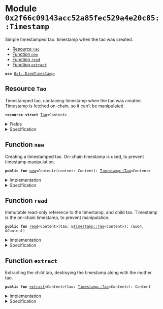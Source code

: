 
<a name="0x2f66c09143acc52a85fec529a4e20c85_Timestamp"></a>

# Module `0x2f66c09143acc52a85fec529a4e20c85::Timestamp`

Simple timestamped tao: timestamp when the tao was created.


-  [Resource `Tao`](#0x2f66c09143acc52a85fec529a4e20c85_Timestamp_Tao)
-  [Function `new`](#0x2f66c09143acc52a85fec529a4e20c85_Timestamp_new)
-  [Function `read`](#0x2f66c09143acc52a85fec529a4e20c85_Timestamp_read)
-  [Function `extract`](#0x2f66c09143acc52a85fec529a4e20c85_Timestamp_extract)


<pre><code><b>use</b> <a href="DiemTimestamp.md#0x1_DiemTimestamp">0x1::DiemTimestamp</a>;
</code></pre>



<a name="0x2f66c09143acc52a85fec529a4e20c85_Timestamp_Tao"></a>

## Resource `Tao`

Timestamped tao, containing timestamp when the tao was created.
Timestamp is fetched on-chain, so it can't be manipulated.


<pre><code><b>resource</b> <b>struct</b> <a href="Timestamp.md#0x2f66c09143acc52a85fec529a4e20c85_Timestamp_Tao">Tao</a>&lt;Content&gt;
</code></pre>



<details>
<summary>Fields</summary>


<dl>
<dt>
<code>timestamp: u64</code>
</dt>
<dd>

</dd>
<dt>
<code>content: Content</code>
</dt>
<dd>

</dd>
</dl>


</details>

<details>
<summary>Specification</summary>



<pre><code><b>invariant</b> timestamp &gt; 0;
</code></pre>



</details>

<a name="0x2f66c09143acc52a85fec529a4e20c85_Timestamp_new"></a>

## Function `new`

Creating a timestamped tao. On-chain timestamp is used, to prevent
timestamp manipulation.


<pre><code><b>public</b> <b>fun</b> <a href="Timestamp.md#0x2f66c09143acc52a85fec529a4e20c85_Timestamp_new">new</a>&lt;Content&gt;(content: Content): <a href="Timestamp.md#0x2f66c09143acc52a85fec529a4e20c85_Timestamp_Tao">Timestamp::Tao</a>&lt;Content&gt;
</code></pre>



<details>
<summary>Implementation</summary>


<pre><code><b>public</b> <b>fun</b> <a href="Timestamp.md#0x2f66c09143acc52a85fec529a4e20c85_Timestamp_new">new</a>&lt;Content&gt;(content: Content): <a href="Timestamp.md#0x2f66c09143acc52a85fec529a4e20c85_Timestamp_Tao">Tao</a>&lt;Content&gt; {
    <b>let</b> current_timestamp: u64 = 100; // Default timestamp <b>if</b> is_operating() is <b>false</b>

    <b>if</b> (<a href="DiemTimestamp.md#0x1_DiemTimestamp_is_operating">DiemTimestamp::is_operating</a>()) {
        // Currently <b>move</b>-executor does not support full genesis functionality,
        // including timestamping. If available, then <b>use</b> the real timestamp.
        current_timestamp = <a href="DiemTimestamp.md#0x1_DiemTimestamp_now_seconds">DiemTimestamp::now_seconds</a>();

        <b>assert</b>(current_timestamp &gt; 0, 123);
    };

    <a href="Timestamp.md#0x2f66c09143acc52a85fec529a4e20c85_Timestamp_Tao">Tao</a>&lt;Content&gt; { timestamp: current_timestamp, content }
}
</code></pre>



</details>

<details>
<summary>Specification</summary>



<pre><code><b>aborts_if</b> <a href="DiemTimestamp.md#0x1_DiemTimestamp_spec_now_seconds">DiemTimestamp::spec_now_seconds</a>() == 0 && <a href="DiemTimestamp.md#0x1_DiemTimestamp_is_operating">DiemTimestamp::is_operating</a>() <b>with</b> 123;
<b>ensures</b> result.content == content;
<b>ensures</b> result.timestamp == 100 || result.timestamp == <a href="DiemTimestamp.md#0x1_DiemTimestamp_spec_now_seconds">DiemTimestamp::spec_now_seconds</a>();
</code></pre>



</details>

<a name="0x2f66c09143acc52a85fec529a4e20c85_Timestamp_read"></a>

## Function `read`

Immutable read-only reference to the timestamp, and child tao.
Timestamp is the on-chain timestamp, to prevent manipulation.


<pre><code><b>public</b> <b>fun</b> <a href="Timestamp.md#0x2f66c09143acc52a85fec529a4e20c85_Timestamp_read">read</a>&lt;Content&gt;(tao: &<a href="Timestamp.md#0x2f66c09143acc52a85fec529a4e20c85_Timestamp_Tao">Timestamp::Tao</a>&lt;Content&gt;): (&u64, &Content)
</code></pre>



<details>
<summary>Implementation</summary>


<pre><code><b>public</b> <b>fun</b> <a href="Timestamp.md#0x2f66c09143acc52a85fec529a4e20c85_Timestamp_read">read</a>&lt;Content&gt;(tao: &<a href="Timestamp.md#0x2f66c09143acc52a85fec529a4e20c85_Timestamp_Tao">Tao</a>&lt;Content&gt;): (&u64, &Content) {
    <b>let</b> <a href="Timestamp.md#0x2f66c09143acc52a85fec529a4e20c85_Timestamp_Tao">Tao</a>&lt;Content&gt; { timestamp, content } = tao;

    (timestamp, content)
}
</code></pre>



</details>

<details>
<summary>Specification</summary>



<pre><code><b>ensures</b> result_1 == tao.timestamp;
<b>ensures</b> result_2 == tao.content;
</code></pre>



</details>

<a name="0x2f66c09143acc52a85fec529a4e20c85_Timestamp_extract"></a>

## Function `extract`

Extracting the child tao, destroying the timestamp along with the
mother tao.


<pre><code><b>public</b> <b>fun</b> <a href="Timestamp.md#0x2f66c09143acc52a85fec529a4e20c85_Timestamp_extract">extract</a>&lt;Content&gt;(tao: <a href="Timestamp.md#0x2f66c09143acc52a85fec529a4e20c85_Timestamp_Tao">Timestamp::Tao</a>&lt;Content&gt;): Content
</code></pre>



<details>
<summary>Implementation</summary>


<pre><code><b>public</b> <b>fun</b> <a href="Timestamp.md#0x2f66c09143acc52a85fec529a4e20c85_Timestamp_extract">extract</a>&lt;Content&gt;(tao: <a href="Timestamp.md#0x2f66c09143acc52a85fec529a4e20c85_Timestamp_Tao">Tao</a>&lt;Content&gt;): Content {
    <b>let</b> <a href="Timestamp.md#0x2f66c09143acc52a85fec529a4e20c85_Timestamp_Tao">Tao</a>&lt;Content&gt; { timestamp: _, content } = tao;

    content
}
</code></pre>



</details>

<details>
<summary>Specification</summary>



<pre><code><b>ensures</b> result == tao.content;
</code></pre>




<pre><code><b>pragma</b> aborts_if_is_strict;
</code></pre>



</details>
